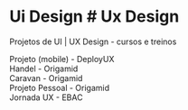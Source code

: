 # Ui Design # Ux Design
Projetos de UI | UX Design - cursos e treinos

Projeto (mobile) - DeployUX <br>
Handel - Origamid <br>
Caravan - Origamid <br>
Projeto Pessoal - Origamid <br>
Jornada UX - EBAC <br>

